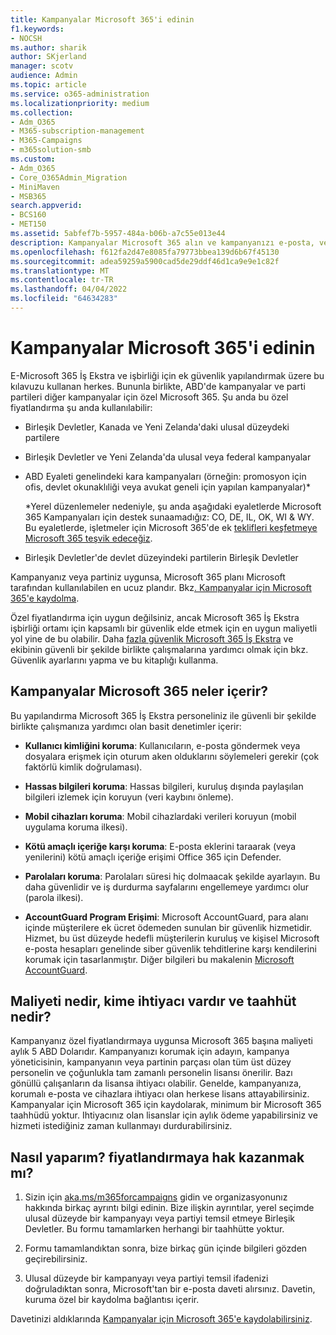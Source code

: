 ```yaml
---
title: Kampanyalar Microsoft 365'i edinin
f1.keywords:
- NOCSH
ms.author: sharik
author: SKjerland
manager: scotv
audience: Admin
ms.topic: article
ms.service: o365-administration
ms.localizationpriority: medium
ms.collection:
- Adm_O365
- M365-subscription-management
- M365-Campaigns
- m365solution-smb
ms.custom:
- Adm_O365
- Core_O365Admin_Migration
- MiniMaven
- MSB365
search.appverid:
- BCS160
- MET150
ms.assetid: 5abfef7b-5957-484a-b06b-a7c55e013e44
description: Kampanyalar Microsoft 365 alın ve kampanyanızı e-posta, veri ve iletişimlere yönelik siber güvenlik tehditlerine karşı koruyun.
ms.openlocfilehash: f612fa2d47e8085fa79773bbea139d6b67f45130
ms.sourcegitcommit: adea59259a5900cad5de29ddf46d1ca9e9e1c82f
ms.translationtype: MT
ms.contentlocale: tr-TR
ms.lasthandoff: 04/04/2022
ms.locfileid: "64634283"
---
```

# <a name="get-microsoft-365-for-campaigns"></a>Kampanyalar Microsoft 365'i edinin

E-Microsoft 365 İş Ekstra ve işbirliği için ek güvenlik yapılandırmak üzere bu kılavuzu kullanan herkes. Bununla birlikte, ABD'de kampanyalar ve parti partileri diğer kampanyalar için özel Microsoft 365. Şu anda bu özel fiyatlandırma şu anda kullanılabilir:

- Birleşik Devletler, Kanada ve Yeni Zelanda'daki ulusal düzeydeki partilere

- Birleşik Devletler ve Yeni Zelanda'da ulusal veya federal kampanyalar

- ABD Eyaleti genelindeki kara kampanyaları (örneğin: promosyon için ofis, devlet okunaklıliği veya avukat geneli için yapılan kampanyalar)*

    *Yerel düzenlemeler nedeniyle, şu anda aşağıdaki eyaletlerde Microsoft 365 Kampanyaları için destek sunaamadığız: CO, DE, IL, OK, WI & WY. Bu eyaletlerde, işletmeler için Microsoft 365'de ek [teklifleri keşfetmeye Microsoft 365 teşvik edeceğiz](https://www.office.com/business).

- Birleşik Devletler'de devlet düzeyindeki partilerin Birleşik Devletler

Kampanyanız veya partiniz uygunsa, Microsoft 365 planı Microsoft tarafından kullanılabilen en ucuz plandır. Bkz[. Kampanyalar için Microsoft 365'e kaydolma](m365-campaigns-sign-up.md).  

Özel fiyatlandırma için uygun değilsiniz, ancak Microsoft 365 İş Ekstra işbirliği ortamı için kapsamlı bir güvenlik elde etmek için en uygun maliyetli yol yine de bu olabilir. Daha [fazla güvenlik Microsoft 365 İş Ekstra](../business/set-up.md?toc=/microsoft-365/campaigns/toc.json&bc=/microsoft-365/campaigns/breadcrumb/toc.json) ve ekibinin güvenli bir şekilde birlikte çalışmalarına yardımcı olmak için bkz. Güvenlik ayarlarını yapma ve bu kitaplığı kullanma.

## <a name="what-does-microsoft-365-for-campaigns-include"></a>Kampanyalar Microsoft 365 neler içerir?

Bu yapılandırma Microsoft 365 İş Ekstra personeliniz ile güvenli bir şekilde birlikte çalışmanıza yardımcı olan basit denetimler içerir:

- **Kullanıcı kimliğini koruma**: Kullanıcıların, e-posta göndermek veya dosyalara erişmek için oturum aken olduklarını söylemeleri gerekir (çok faktörlü kimlik doğrulaması).

- **Hassas bilgileri koruma**: Hassas bilgileri, kuruluş dışında paylaşılan bilgileri izlemek için koruyun (veri kaybını önleme).

- **Mobil cihazları koruma**: Mobil cihazlardaki verileri koruyun (mobil uygulama koruma ilkesi).

- **Kötü amaçlı içeriğe karşı koruma**: E-posta eklerini taraarak (veya yenilerini) kötü amaçlı içeriğe erişimi Office 365 için Defender.

- **Parolaları koruma**: Parolaları süresi hiç dolmaacak şekilde ayarlayın. Bu daha güvenlidir ve iş durdurma sayfalarını engellemeye yardımcı olur (parola ilkesi).

- **AccountGuard Program Erişimi**: Microsoft AccountGuard, para alanı içinde müşterilere ek ücret ödemeden sunulan bir güvenlik hizmetidir. Hizmet, bu üst düzeyde hedefli müşterilerin kuruluş ve kişisel Microsoft e-posta hesapları genelinde siber güvenlik tehditlerine karşı kendilerini korumak için tasarlanmıştır. Diğer bilgileri bu makalenin [Microsoft AccountGuard](https://www.microsoftaccountguard.com/).

## <a name="what-does-it-cost-who-needs-it-and-what-is-the-commitment"></a>Maliyeti nedir, kime ihtiyacı vardır ve taahhüt nedir?

Kampanyanız özel fiyatlandırmaya uygunsa Microsoft 365 başına maliyeti aylık 5 ABD Dolarıdır.
Kampanyanızı korumak için adayın, kampanya yöneticisinin, kampanyanın veya partinin parçası olan tüm üst düzey personelin ve çoğunlukla tam zamanlı personelin lisansı önerilir. Bazı gönüllü çalışanların da lisansa ihtiyacı olabilir. Genelde, kampanyanıza, korumalı e-posta ve cihazlara ihtiyacı olan herkese lisans attayabilirsiniz.
Kampanyalar için Microsoft 365 için kaydolarak, minimum bir Microsoft 365 taahhüdü yoktur. Ihtiyacınız olan lisanslar için aylık ödeme yapabilirsiniz ve hizmeti istediğiniz zaman kullanmayı durdurabilirsiniz.

## <a name="how-do-i-qualify-for-special-pricing"></a>Nasıl yaparım? fiyatlandırmaya hak kazanmak mı?

1. Sizin için [aka.ms/m365forcampaigns](https://aka.ms/m365forcampaigns/) gidin ve organizasyonunız hakkında birkaç ayrıntı bilgi edinin. Bize ilişkin ayrıntılar, yerel seçimde ulusal düzeyde bir kampanyayı veya partiyi temsil etmeye Birleşik Devletler. Bu formu tamamlarken herhangi bir taahhütte yoktur.

2. Formu tamamlandıktan sonra, bize birkaç gün içinde bilgileri gözden geçirebilirsiniz.

3. Ulusal düzeyde bir kampanyayı veya partiyi temsil ifadenizi doğruladıktan sonra, Microsoft'tan bir e-posta daveti alırsınız. Davetin, kuruma özel bir kaydolma bağlantısı içerir.

Davetinizi aldıklarında [Kampanyalar için Microsoft 365'e kaydolabilirsiniz](m365-campaigns-sign-up.md).
